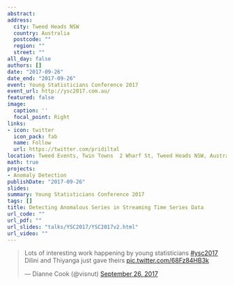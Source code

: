 ```yaml
---
abstract: 
address:
  city: Tweed Heads NSW
  country: Australia
  postcode: ""
  region: ""
  street: ""
all_day: false
authors: []
date: "2017-09-26"
date_end: "2017-09-26"
event: Young Statisticians Conference 2017
event_url: http://ysc2017.com.au/
featured: false
image:
  caption: ''
  focal_point: Right
links:
- icon: twitter
  icon_pack: fab
  name: Follow
  url: https://twitter.com/pridiltal
location: Tweed Events, Twin Towns	2 Wharf St, Tweed Heads NSW, Australia
math: true
projects:
- Anomaly Detection
publishDate: "2017-09-26"
slides: 
summary: Young Statisticians Conference 2017
tags: []
title: Detecting Anomalous Series in Streaming Time Series Data
url_code: ""
url_pdf: ""
url_slides: "talks/YSC2017/YSC2017v2.html" 
url_video: ""
---
```


<blockquote class="twitter-tweet"><p lang="en" dir="ltr">Lots of interesting work happening by young statisticians <a href="https://twitter.com/hashtag/ysc2017?src=hash&amp;ref_src=twsrc%5Etfw">#ysc2017</a><br>Dilini and Thiyanga just gave theirs <a href="https://t.co/68Fz84HB3k">pic.twitter.com/68Fz84HB3k</a></p>&mdash; Dianne Cook (@visnut) <a href="https://twitter.com/visnut/status/912504694722801664?ref_src=twsrc%5Etfw">September 26, 2017</a></blockquote> <script async src="https://platform.twitter.com/widgets.js" charset="utf-8"></script>

